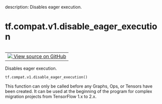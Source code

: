 description: Disables eager execution.

<div itemscope itemtype="http://developers.google.com/ReferenceObject">
<meta itemprop="name" content="tf.compat.v1.disable_eager_execution" />
<meta itemprop="path" content="Stable" />
</div>

# tf.compat.v1.disable_eager_execution

<!-- Insert buttons and diff -->

<table class="tfo-notebook-buttons tfo-api nocontent" align="left">
<td>
  <a target="_blank" href="https://github.com/tensorflow/tensorflow/blob/r2.2/tensorflow/python/framework/ops.py#L5664-L5676">
    <img src="https://www.tensorflow.org/images/GitHub-Mark-32px.png" />
    View source on GitHub
  </a>
</td>
</table>



Disables eager execution.

<pre class="devsite-click-to-copy prettyprint lang-py tfo-signature-link">
<code>tf.compat.v1.disable_eager_execution()
</code></pre>



<!-- Placeholder for "Used in" -->

This function can only be called before any Graphs, Ops, or Tensors have been
created. It can be used at the beginning of the program for complex migration
projects from TensorFlow 1.x to 2.x.
